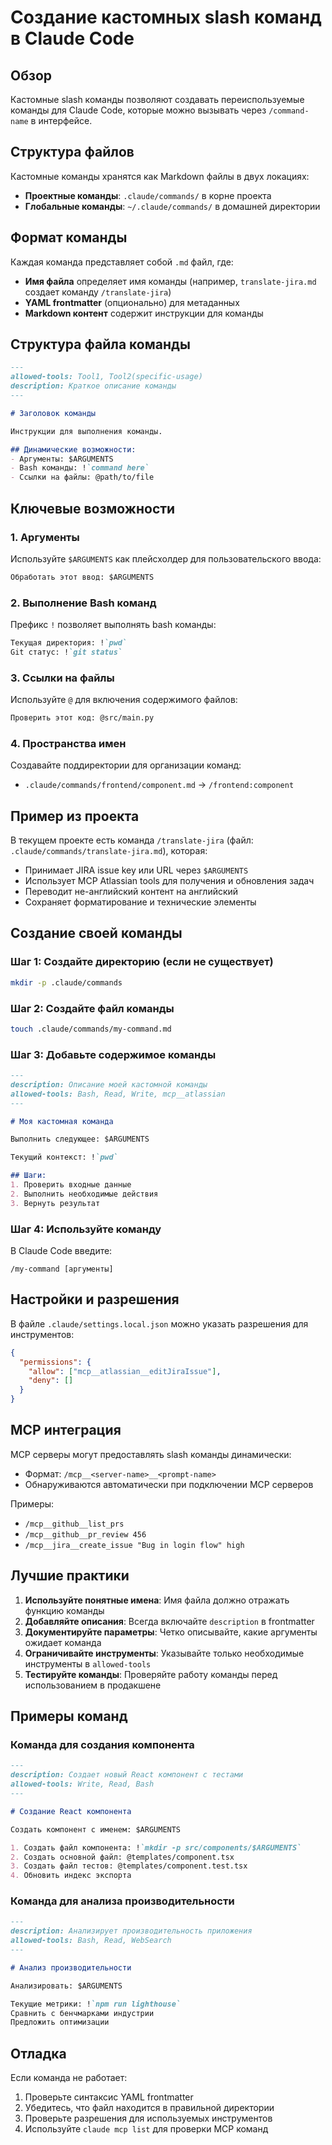# Создание кастомных slash команд в Claude Code

## Обзор

Кастомные slash команды позволяют создавать переиспользуемые команды для Claude Code, которые можно вызывать через `/command-name` в интерфейсе.

## Структура файлов

Кастомные команды хранятся как Markdown файлы в двух локациях:
- **Проектные команды**: `.claude/commands/` в корне проекта
- **Глобальные команды**: `~/.claude/commands/` в домашней директории

## Формат команды

Каждая команда представляет собой `.md` файл, где:
- **Имя файла** определяет имя команды (например, `translate-jira.md` создает команду `/translate-jira`)
- **YAML frontmatter** (опционально) для метаданных
- **Markdown контент** содержит инструкции для команды

## Структура файла команды

```markdown
---
allowed-tools: Tool1, Tool2(specific-usage)
description: Краткое описание команды
---

# Заголовок команды

Инструкции для выполнения команды.

## Динамические возможности:
- Аргументы: $ARGUMENTS
- Bash команды: !`command here`
- Ссылки на файлы: @path/to/file
```

## Ключевые возможности

### 1. Аргументы
Используйте `$ARGUMENTS` как плейсхолдер для пользовательского ввода:
```markdown
Обработать этот ввод: $ARGUMENTS
```

### 2. Выполнение Bash команд
Префикс `!` позволяет выполнять bash команды:
```markdown
Текущая директория: !`pwd`
Git статус: !`git status`
```

### 3. Ссылки на файлы
Используйте `@` для включения содержимого файлов:
```markdown
Проверить этот код: @src/main.py
```

### 4. Пространства имен
Создавайте поддиректории для организации команд:
- `.claude/commands/frontend/component.md` → `/frontend:component`

## Пример из проекта

В текущем проекте есть команда `/translate-jira` (файл: `.claude/commands/translate-jira.md`), которая:
- Принимает JIRA issue key или URL через `$ARGUMENTS`
- Использует MCP Atlassian tools для получения и обновления задач
- Переводит не-английский контент на английский
- Сохраняет форматирование и технические элементы

## Создание своей команды

### Шаг 1: Создайте директорию (если не существует)
```bash
mkdir -p .claude/commands
```

### Шаг 2: Создайте файл команды
```bash
touch .claude/commands/my-command.md
```

### Шаг 3: Добавьте содержимое команды
```markdown
---
description: Описание моей кастомной команды
allowed-tools: Bash, Read, Write, mcp__atlassian
---

# Моя кастомная команда

Выполнить следующее: $ARGUMENTS

Текущий контекст: !`pwd`

## Шаги:
1. Проверить входные данные
2. Выполнить необходимые действия
3. Вернуть результат
```

### Шаг 4: Используйте команду
В Claude Code введите:
```
/my-command [аргументы]
```

## Настройки и разрешения

В файле `.claude/settings.local.json` можно указать разрешения для инструментов:
```json
{
  "permissions": {
    "allow": ["mcp__atlassian__editJiraIssue"],
    "deny": []
  }
}
```

## MCP интеграция

MCP серверы могут предоставлять slash команды динамически:
- Формат: `/mcp__<server-name>__<prompt-name>`
- Обнаруживаются автоматически при подключении MCP серверов

Примеры:
- `/mcp__github__list_prs`
- `/mcp__github__pr_review 456`
- `/mcp__jira__create_issue "Bug in login flow" high`

## Лучшие практики

1. **Используйте понятные имена**: Имя файла должно отражать функцию команды
2. **Добавляйте описания**: Всегда включайте `description` в frontmatter
3. **Документируйте параметры**: Четко описывайте, какие аргументы ожидает команда
4. **Ограничивайте инструменты**: Указывайте только необходимые инструменты в `allowed-tools`
5. **Тестируйте команды**: Проверяйте работу команды перед использованием в продакшене

## Примеры команд

### Команда для создания компонента
```markdown
---
description: Создает новый React компонент с тестами
allowed-tools: Write, Read, Bash
---

# Создание React компонента

Создать компонент с именем: $ARGUMENTS

1. Создать файл компонента: !`mkdir -p src/components/$ARGUMENTS`
2. Создать основной файл: @templates/component.tsx
3. Создать файл тестов: @templates/component.test.tsx
4. Обновить индекс экспорта
```

### Команда для анализа производительности
```markdown
---
description: Анализирует производительность приложения
allowed-tools: Bash, Read, WebSearch
---

# Анализ производительности

Анализировать: $ARGUMENTS

Текущие метрики: !`npm run lighthouse`
Сравнить с бенчмарками индустрии
Предложить оптимизации
```

## Отладка

Если команда не работает:
1. Проверьте синтаксис YAML frontmatter
2. Убедитесь, что файл находится в правильной директории
3. Проверьте разрешения для используемых инструментов
4. Используйте `claude mcp list` для проверки MCP команд